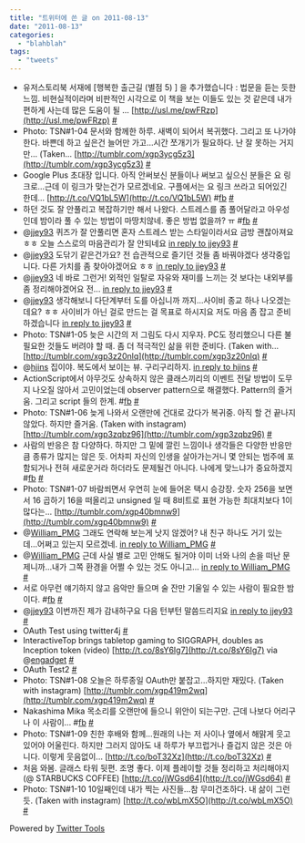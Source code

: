 ```yaml
---
title: "트위터에 쓴 글 on 2011-08-13"
date: "2011-08-13"
categories: 
  - "blahblah"
tags: 
  - "tweets"
---
```


- 유저스토리북 서재에 \[행복한 출근길 (별점 5) \] 을 추가했습니다 : 법문을 듣는 듯한 느낌. 비현실적이라며 비판적인 시각으로 이 책을 보는 이들도 있는 것 같은데 내가 편하게 사는데 많은 도움이 될 ... [http://usl.me/pwFRzp](http://usl.me/pwFRzp) [#](http://twitter.com/blurblah/statuses/100075040292352001)
- Photo: TSN#1-04 문서와 함께한 하루. 새벽이 되어서 복귀했다. 그리고 또 나가야 한다. 바쁜데 하고 싶은건 늘어만 가고…시간 쪼개기가 필요하다. 난 잘 못하는 거지만… (Taken... [http://tumblr.com/xgp3ycg5z3](http://tumblr.com/xgp3ycg5z3) [#](http://twitter.com/blurblah/statuses/100267925990150145)
- Google Plus 초대장 입니다. 아직 안써보신 분들이나 써보고 싶으신 분들은 요 링크로...근데 이 링크가 맞는건가 모르겠네요. 구플에서는 요 링크 쓰라고 되어있긴 한데... [http://t.co/VQ1bL5W](http://t.co/VQ1bL5W) #[fb](http://search.twitter.com/search?q=%23fb) [#](http://twitter.com/blurblah/statuses/100404722179112960)
- 하던 것도 잘 안풀리고 복잡하기만 해서 나왔다. 스트레스를 좀 풀어달라고 아우성인데 밤이라 풀 수 있는 방법이 마땅치않네. 좋은 방법 없을까? ㅠ #[fb](http://search.twitter.com/search?q=%23fb) [#](http://twitter.com/blurblah/statuses/100550300867362817)
- @[jjey93](http://twitter.com/jjey93) 퀴즈가 잘 안풀리면 혼자 스트레스 받는 스타일이라서요 금방 괜찮아져요 ㅎㅎ 오늘 스스로의 마음관리가 잘 안되네요 [in reply to jjey93](http://twitter.com/jjey93/statuses/100586492778385409) [#](http://twitter.com/blurblah/statuses/100587059823116288)
- @[jjey93](http://twitter.com/jjey93) 도닦기 같은건가요? 전 습관적으로 즐기던 것들 좀 바꿔야겠다 생각중입니다. 다른 가치를 좀 찾아야겠어요 ㅎㅎ [in reply to jjey93](http://twitter.com/jjey93/statuses/100589203322191872) [#](http://twitter.com/blurblah/statuses/100589970720428032)
- @[jjey93](http://twitter.com/jjey93) 네 바로 그런거! 외적인 일탈로 자유와 재미를 느끼는 것 보다는 내외부를 좀 정리해야겠어요 전... [in reply to jjey93](http://twitter.com/jjey93/statuses/100590571638366211) [#](http://twitter.com/blurblah/statuses/100592284520816641)
- @[jjey93](http://twitter.com/jjey93) 생각해보니 다단계부터 도를 아십니까 까지...사이비 종교 하나 나오겠는데요? ㅎㅎ 사이비가 아닌 걸로 만드는 걸 목표로 하시지요 저도 마음 좀 잡고 준비 하겠습니다 [in reply to jjey93](http://twitter.com/jjey93/statuses/100590571638366211) [#](http://twitter.com/blurblah/statuses/100593180109582336)
- Photo: TSN#1-05 늦은 시간의 저 그림도 다시 지우자. PC도 정리했으니 다른 불필요한 것들도 버려야 할 때. 좀 더 적극적인 삶을 위한 준비다. (Taken with... [http://tumblr.com/xgp3z20nlq](http://tumblr.com/xgp3z20nlq) [#](http://twitter.com/blurblah/statuses/100618826797940737)
- @[hjins](http://twitter.com/hjins) 집이야. 복도에서 보이는 뷰. 구리구리하지. [in reply to hjins](http://twitter.com/hjins/statuses/100748426001649664) [#](http://twitter.com/blurblah/statuses/100752139185426432)
- ActionScript에서 아무것도 상속하지 않은 클래스끼리의 이벤트 전달 방법이 도무지 나오질 않아서 고민이었는데 observer pattern으로 해결했다. Pattern의 즐거움. 그리고 script 들의 한계. #[fb](http://search.twitter.com/search?q=%23fb) [#](http://twitter.com/blurblah/statuses/100938185382694912)
- Photo: TSN#1-06 늦게 나와서 오랜만에 건대로 갔다가 복귀중. 아직 할 건 끝나지 않았다. 하지만 즐거움. (Taken with instagram) [http://tumblr.com/xgp3zqbz96](http://tumblr.com/xgp3zqbz96) [#](http://twitter.com/blurblah/statuses/100949181761466368)
- 사람의 반응은 참 다양하다. 하지만 그 밑에 깔린 느낌이나 생각들은 다양한 반응만큼 종류가 많지는 않은 듯. 어차피 자신의 인생을 살아가는거니 몇 안되는 범주에 포함되거나 전혀 새로운거라 하더라도 문제될건 아니다. 나에게 맞느냐가 중요하겠지 #[fb](http://search.twitter.com/search?q=%23fb) [#](http://twitter.com/blurblah/statuses/100968600071979008)
- Photo: TSN#1-07 바람쐬면서 우연히 눈에 들어온 택시 승강장. 숫자 256을 보면서 16 곱하기 16을 떠올리고 unsigned 일 때 8비트로 표현 가능한 최대치보다 1이 많다는... [http://tumblr.com/xgp40bmnw9](http://tumblr.com/xgp40bmnw9) [#](http://twitter.com/blurblah/statuses/101192226104807424)
- @[William\_PMG](http://twitter.com/William_PMG) 그래도 연락해 보는게 낫지 않겠어? 내 친구 하나도 거기 있는데...어쩌고 있는지 모르겠네. [in reply to William\_PMG](http://twitter.com/William_PMG/statuses/101021876238827520) [#](http://twitter.com/blurblah/statuses/101192986670534656)
- @[William\_PMG](http://twitter.com/William_PMG) 근데 사실 별로 고민 안해도 될거야 이미 너와 나의 손을 떠난 문제니까...내가 그쪽 환경을 어쩔 수 있는 것도 아니고... [in reply to William\_PMG](http://twitter.com/William_PMG/statuses/101204484973268992) [#](http://twitter.com/blurblah/statuses/101206851416367104)
- 서로 아무런 얘기하지 않고 음악만 들으며 술 잔만 기울일 수 있는 사람이 필요한 밤이다. #[fb](http://search.twitter.com/search?q=%23fb) [#](http://twitter.com/blurblah/statuses/101266823139430401)
- @[jjey93](http://twitter.com/jjey93) 이번까진 제가 감내하구요 다음 턴부턴 말씀드리지요 [in reply to jjey93](http://twitter.com/jjey93/statuses/101316263208423424) [#](http://twitter.com/blurblah/statuses/101320832529346561)
- OAuth Test using twitter4j [#](http://twitter.com/blurblah/statuses/101623572547633152)
- InteractiveTop brings tabletop gaming to SIGGRAPH, doubles as Inception token (video) [http://t.co/8sY6Ig7](http://t.co/8sY6Ig7) via @[engadget](http://twitter.com/engadget) [#](http://twitter.com/blurblah/statuses/101629945645772800)
- OAuth Test2 [#](http://twitter.com/blurblah/statuses/101702343262867456)
- Photo: TSN#1-08 오늘은 하루종일 OAuth만 붙잡고…하지만 재밌다. (Taken with instagram) [http://tumblr.com/xgp419m2wq](http://tumblr.com/xgp419m2wq) [#](http://twitter.com/blurblah/statuses/101707223448825857)
- Nakashima Mika 목소리를 오랜만에 들으니 위안이 되는구만. 근데 나보다 어리구나 이 사람이... #[fb](http://search.twitter.com/search?q=%23fb) [#](http://twitter.com/blurblah/statuses/101917808396472320)
- Photo: TSN#1-09 친한 후배와 함께…원래의 나는 저 사이나 옆에서 해맑게 웃고 있어야 어울린다. 하지만 그러지 않아도 내 하루가 부끄럽거나 즐겁지 않은 것은 아니다. 이렇게 웃음없이... [http://t.co/boT32Xz](http://t.co/boT32Xz) [#](http://twitter.com/blurblah/statuses/102035807589765121)
- 처음 와봄. 글래스 타워 뒷편. 조명 좋다. 이제 플레이할 것들 정리하고 처리해야지 (@ STARBUCKS COFFEE) [http://t.co/jWGsd64](http://t.co/jWGsd64) [#](http://twitter.com/blurblah/statuses/102284751318171648)
- Photo: TSN#1-10 10일째인데 내가 찍는 사진들…참 무미건조하다. 내 삶이 그런 듯. (Taken with instagram) [http://t.co/wbLmX5O](http://t.co/wbLmX5O) [#](http://twitter.com/blurblah/statuses/102388078387265537)

Powered by [Twitter Tools](http://alexking.org/projects/wordpress)
